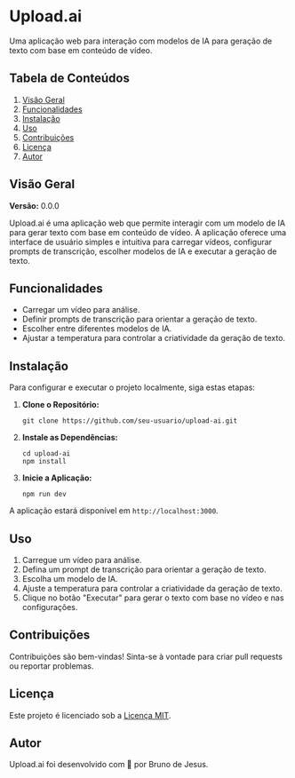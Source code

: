 # Upload.ai

Uma aplicação web para interação com modelos de IA para geração de texto com base em conteúdo de vídeo.

## Tabela de Conteúdos

1. [Visão Geral](#visão-geral)
2. [Funcionalidades](#funcionalidades)
3. [Instalação](#instalação)
4. [Uso](#uso)
5. [Contribuições](#contribuições)
6. [Licença](#licença)
7. [Autor](#autor)

## Visão Geral

**Versão:** 0.0.0

Upload.ai é uma aplicação web que permite interagir com um modelo de IA para gerar texto com base em conteúdo de vídeo. A aplicação oferece uma interface de usuário simples e intuitiva para carregar vídeos, configurar prompts de transcrição, escolher modelos de IA e executar a geração de texto.

## Funcionalidades

- Carregar um vídeo para análise.
- Definir prompts de transcrição para orientar a geração de texto.
- Escolher entre diferentes modelos de IA.
- Ajustar a temperatura para controlar a criatividade da geração de texto.

## Instalação

Para configurar e executar o projeto localmente, siga estas etapas:

1. **Clone o Repositório:** 
   ```
   git clone https://github.com/seu-usuario/upload-ai.git
   ```

2. **Instale as Dependências:**
   ```
   cd upload-ai
   npm install
   ```

3. **Inicie a Aplicação:**
   ```
   npm run dev
   ```

A aplicação estará disponível em `http://localhost:3000`.

## Uso

1. Carregue um vídeo para análise.
2. Defina um prompt de transcrição para orientar a geração de texto.
3. Escolha um modelo de IA.
4. Ajuste a temperatura para controlar a criatividade da geração de texto.
5. Clique no botão "Executar" para gerar o texto com base no vídeo e nas configurações.

## Contribuições

Contribuições são bem-vindas! Sinta-se à vontade para criar pull requests ou reportar problemas.

## Licença

Este projeto é licenciado sob a [Licença MIT](LICENSE).

## Autor

Upload.ai foi desenvolvido com 💚 por Bruno de Jesus.
